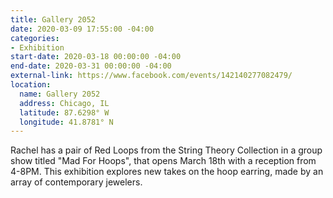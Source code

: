 ```yaml
---
title: Gallery 2052
date: 2020-03-09 17:55:00 -04:00
categories:
- Exhibition
start-date: 2020-03-18 00:00:00 -04:00
end-date: 2020-03-31 00:00:00 -04:00
external-link: https://www.facebook.com/events/142140277082479/
location:
  name: Gallery 2052
  address: Chicago, IL
  latitude: 87.6298° W
  longitude: 41.8781° N
---
```


Rachel has a pair of Red Loops from the String Theory Collection in a group show titled "Mad For Hoops", that opens March 18th with a reception from 4-8PM. This exhibition explores new takes on the hoop earring, made by an array of contemporary jewelers. 
